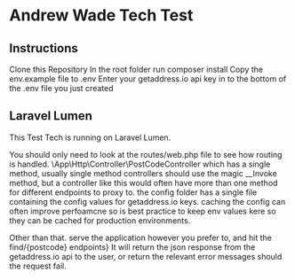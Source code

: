 # Andrew Wade Tech Test

## Instructions

Clone this Repository
In the root folder run composer install
Copy the env.example file to .env
Enter your getaddress.io api key in to the bottom of the .env file you just created

## Laravel Lumen

This Test Tech is running on Laravel Lumen.

You should only need to look at the routes/web.php file to see how routing is handled.
\App\Http\Controller\PostCodeController which has a single method, usually single method controllers should use the magic __Invoke method, but a controller like this would often have more than one method for different endpoints to proxy to.
the config folder has a single file containing the config values for getaddress.io keys. caching the config can often improve perfoamcne so is best practice to keep env values kere so they can be cached for production environments.

Other than that. serve the application however you prefer to, and hit the find/{postcode} endpoints}
It will return the json response from the getaddress.io api to the user, or return the relevant error messages should the request fail.
